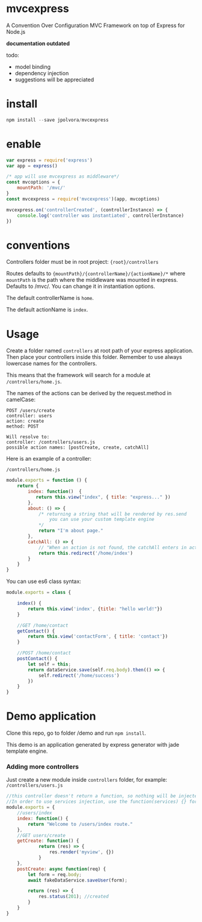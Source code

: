 # mvcexpress
A Convention Over Configuration MVC Framework on top of Express for Node.js

**documentation outdated**

todo:
* model binding
* dependency injection
* suggestions will be appreciated

# install
```js
npm install --save jpolvora/mvcexpress
```

# enable
```js
var express = require('express')
var app = express()

/* app will use mvcexpress as middleware*/
const mvcoptions = {
    mountPath: '/mvc/'
}
const mvcexpress = require('mvcexpress')(app, mvcoptions)

mvcexpress.on('controllerCreated', (controllerInstance) => {
    console.log('controller was instantiated', controllerInstance)
})

```

# conventions

Controllers folder must be in root project: `{root}/controllers`

Routes defaults to `{mountPath}/{controllerName}/{actionName}/*` where `mountPath` is the path where the middleware was mounted in express. Defaults to /mvc/. You can change it in instantiation options.

The default controllerName is `home`.

The default actionName is `index`.

# Usage

Create a folder named `controllers` at root path of your express application. Then place your controllers inside this folder. Remember to use always lowercase names for the controllers.

This means that the framework will search for a module at `/controllers/home.js`.

The names of the actions can be derived by the request.method in camelCase:
```
POST /users/create
controller: users
action: create
method: POST

Will resolve to: 
controller: /controllers/users.js
possible action names: [postCreate, create, catchAll]
```

Here is an example of a controller:

`/controllers/home.js`

```js
module.exports = function () {
    return {
        index: function()  {
           return this.view("index", { title: "express..." })
        },
        about: () => {
            /* returning a string that will be rendered by res.send 
                you can use your custom template engine
            */
            return "I'm about page."
        },
        catchAll: () => {
            // "When an action is not found, the catchAll enters in action."
            return this.redirect('/home/index')
        }
    }
}
```

You can use es6 class syntax:
```js
module.exports = class {

    index() {
        return this.view('index', {title: "hello world!"})
    }

    //GET /home/contact
    getContact() {
        return this.view('contactForm', { title: 'contact'})
    }

    //POST /home/contact
    postContact() {
        let self = this;
        return dataService.save(self.req.body).then(() => {
            self.redirect('/home/success')
        })
    }
}
```

# Demo application
Clone this repo, go to folder /demo and run `npm install`.

This demo is an application generated by express generator with jade template engine.

### Adding more controllers

Just create a new module inside `controllers` folder, for example: 
`/controllers/users.js`
```js
//this controller doesn't return a function, so nothing will be injected.
//In order to use services injection, use the function(services) {} format
module.exports = {
    //users/index
    index: function() {
        return "Welcome to /users/index route."
    },
    //GET users/create
    getCreate: function() {
            return (res) => {
                res.render('myview', {})
            }
    },
    postCreate: async function(req) {
        let form = req.body;
        await fakeDataService.saveUser(form);

        return (res) => {
            res.status(201); //created
        }
    }
}
```
